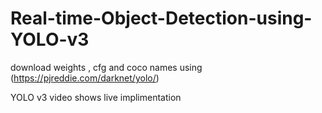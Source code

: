 # Real-time-Object-Detection-using-YOLO-v3

download weights , cfg and coco names using (https://pjreddie.com/darknet/yolo/)

YOLO v3 video shows live implimentation 
